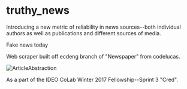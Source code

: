 # truthy_news
Introducing a new metric of reliability in news sources--both individual authors as well as publications and different sources of media.

Fake news today

Web scraper built off ecdeng branch of "Newspaper" from codelucas. 

![ArticleAbstraction](https://github.com/ecdeng/truthy_news/ArticleAbstraction.jpg)


As a part of the IDEO CoLab Winter 2017 Fellowship--Sprint 3 "Cred". 
